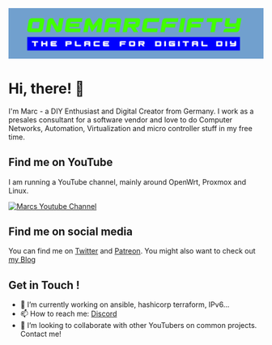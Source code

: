 ![](Channelart.jpg)

# Hi, there! 👋

I'm Marc - a DIY Enthusiast and Digital Creator from Germany. I work as a presales consultant for a software vendor and love to do Computer Networks, Automation, Virtualization and micro controller stuff in my free time. 

## Find me on YouTube

I am running a YouTube channel, mainly around OpenWrt, Proxmox and Linux.

[![Marcs Youtube Channel](https://img.shields.io/youtube/channel/subscribers/UCG5Ph9Mm6UEQLJJ-kGIC2AQ?label=Marc%20on%20YouTube&logo=youtube&logoColor=red&style=flat)](https://www.youtube.com/c/onemarcfifty)

## Find me on social media

You can find me on [Twitter](https://twitter.com/onemarcfifty) and [Patreon](https://patreon.com/onemarcfifty). You might also want to check out [my Blog](https://www.onemarcfifty.com)

## Get in Touch !

- 🔭 I’m currently working on ansible, hashicorp terraform, IPv6...
- 📫 How to reach me: [Discord](https://discord.com/invite/DXnfBUG)
- 👯 I’m looking to collaborate with other YouTubers on common projects. Contact me!
